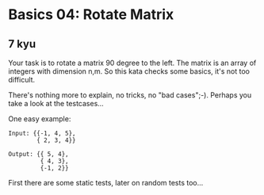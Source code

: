 # Basics 04: Rotate Matrix
## 7 kyu

Your task is to rotate a matrix 90 degree to the left. The matrix is an array of integers with dimension n,m. So this kata checks some basics, it's not too difficult.

There's nothing more to explain, no tricks, no "bad cases";-). Perhaps you take a look at the testcases...

One easy example:
```
Input: {{-1, 4, 5},
        { 2, 3, 4}}

Output: {{ 5, 4},
         { 4, 3},
         {-1, 2}}
```

First there are some static tests, later on random tests too...